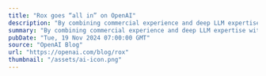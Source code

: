 ```yaml
---
title: "Rox goes “all in” on OpenAI"
description: "By combining commercial experience and deep LLM expertise with OpenAI’s models, Rox makes every seller a top 1% seller."
summary: "By combining commercial experience and deep LLM expertise with OpenAI’s models, Rox makes every seller a top 1% seller."
pubDate: "Tue, 19 Nov 2024 07:00:00 GMT"
source: "OpenAI Blog"
url: "https://openai.com/blog/rox"
thumbnail: "/assets/ai-icon.png"
---
```


